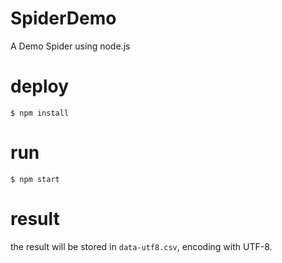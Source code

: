 # SpiderDemo
A Demo Spider using node.js
# deploy
`$ npm install`
# run
`$ npm start`

# result
the result will be stored in `data-utf8.csv`, encoding with UTF-8.
